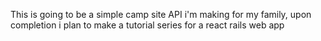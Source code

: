 This is going to be a simple camp site API  i'm making for my family, upon completion i plan to make a tutorial series for a react rails web app 